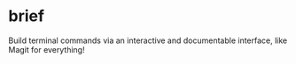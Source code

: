 # brief
Build terminal commands via an interactive and documentable interface, like Magit for everything!
